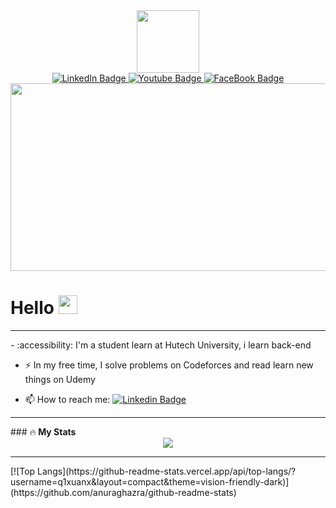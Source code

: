 <div id="header" align="center">
  <img src="https://media.giphy.com/media/M9gbBd9nbDrOTu1Mqx/giphy.gif" width="100"/>
</div>

<div id="badges" align = center>
  <a href="https://www.linkedin.com/in/hoàng-nhân-44137b221/">
    <img src="https://img.shields.io/badge/LinkedIn-blue?style=for-the-badge&logo=linkedin&logoColor=white" alt="LinkedIn Badge"/>
  </a>
  <a href="https://www.youtube.com/channel/UCafA4jIXnGgHm1mMnxaIVzA">
    <img src="https://img.shields.io/badge/YouTube-red?style=for-the-badge&logo=youtube&logoColor=white" alt="Youtube Badge"/>
  </a>
  <a href="https://www.facebook.com/profile.php?id=100007726748176">
    <img src="https://img.shields.io/badge/Facebook-1877F2?style=for-the-badge&logo=facebook&logoColor=white" alt="FaceBook Badge"/>
  </a>
</div>
<div align="center">
  <img src="https://media.giphy.com/media/dWesBcTLavkZuG35MI/giphy.gif" width="600" height="300"/>
</div>
<h1>
  Hello
  <img src="https://media.giphy.com/media/hvRJCLFzcasrR4ia7z/giphy.gif" width="30px"/>
</h1>
<hr> 
- :accessibility: I'm a student learn at Hutech University, i learn back-end

- :zap: In my free time, I solve problems on Codeforces and read learn new things on Udemy

- :mailbox: How to reach me: [![Linkedin Badge](https://img.shields.io/badge/-kakbar-blue?style=flat&logo=Linkedin&logoColor=white)](https://www.linkedin.com/in/hoàng-nhân-44137b221/)
<hr>
### 🔥<strong> My Stats </strong> <br>
<div align="center">
  <a href="https://git.io/streak-stats">
    <img src="https://github-readme-streak-stats.herokuapp.com?user=q1xuanx&theme=highcontrast&hide_border=true&border_radius=3.6&locale=vi"/></a>
</div>
<hr>
[![Top Langs](https://github-readme-stats.vercel.app/api/top-langs/?username=q1xuanx&layout=compact&theme=vision-friendly-dark)](https://github.com/anuraghazra/github-readme-stats)
